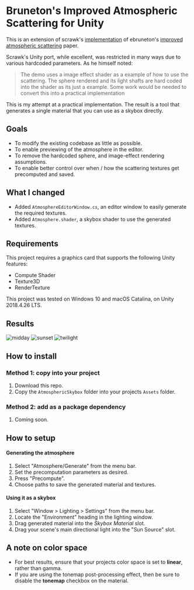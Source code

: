 # Bruneton's Improved Atmospheric Scattering for Unity

This is an extension of scrawk's [implementation](https://github.com/Scrawk/Brunetons-Improved-Atmospheric-Scattering) of ebruneton's [improved atmospheric scattering](https://github.com/ebruneton/precomputed_atmospheric_scattering) paper.

Scrawk's Unity port, while excellent, was restricted in many ways due to various hardcoded parameters. As he himself noted:

> The demo uses a image effect shader as a example of how to use the scattering. The sphere rendered and its light shafts are hard coded into the shader as its just a example. Some work would be needed to convert this into a practical implementation

This is my attempt at a practical implementation. The result is a tool that generates a single material that you can use as a skybox directly.

## Goals
- To modify the existing codebase as little as possible.
- To enable previewing of the atmosphere in the editor.
- To remove the hardcoded sphere, and image-effect rendering assumptions.
- To enable better control over when / how the scattering textures get precomputed and saved.

## What I changed
- Added `AtmosphereEditorWindow.cs`, an editor window to easily generate the required textures.
- Added `Atmosphere.shader`, a skybox shader to use the generated textures.

## Requirements

This project requires a graphics card that supports the following Unity features:
- Compute Shader
- Texture3D
- RenderTexture

This project was tested on Windows 10 and macOS Catalina, on Unity 2018.4.26 LTS.

## Results

![midday](https://i.imgur.com/ewiTBgX.png)
![sunset](https://i.imgur.com/FI0mD97.png)
![twilight](https://i.imgur.com/FRgBzV9.png)

## How to install

### Method 1: copy into your project

1. Download this repo.
2. Copy the `AtmosphericSkybox` folder into your projects `Assets` folder.

### Method 2: add as a package dependency

1. Coming soon.

## How to setup

#### Generating the atmosphere

1. Select "Atmosphere/Generate" from the menu bar.
2. Set the precomputation parameters as desired.
3. Press "Precompute".
4. Choose paths to save the generated material and textures.

#### Using it as a skybox

1. Select "Window > Lighting > Settings" from the menu bar.
2. Locate the "Environment" heading in the lighting window.
3. Drag generated material into the *Skybox Material* slot.
4. Drag your scene's main directional light into the "Sun Source" slot.

## A note on color space

- For best results, ensure that your projects color space is set to **linear**, rather than gamma.
- If you are using the tonemap post-processing effect, then be sure to disable the **tonemap** checkbox on the material.
